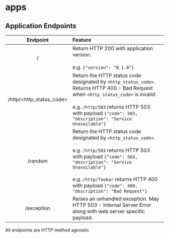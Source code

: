 # apps

## Application Endpoints

|Endpoint|Feature|
| :----: | :---- |
|/|Return HTTP 200 with application version.<br><br>e.g. `{"version": "0.1.0"}`|
|/http/<http_status_code>|Return the HTTP status code designated by `<http_status_code>`. Returns HTTP 400 - Bad Request when `<http_status_code>` is invalid.<br><br>e.g. `/http/503` returns HTTP 503 with payload `{"code": 503, "description": "Service Unavailable"}`|
| /random|Return the HTTP status code designated by `<http_status_code>`.<br><br>e.g. `/http/503` returns HTTP 503 with payload `{"code": 503, "description": "Service Unavailable"}`<br><br> e.g. `/http/foobar` returns HTTP 400 with payload `{"code": 400, "description": "Bad Request"}`|
|/exception|Raises an unhandled exception. May HTTP 503 - Internal Server Error along with web server specific payload.|

All endpoints are HTTP method agnostic